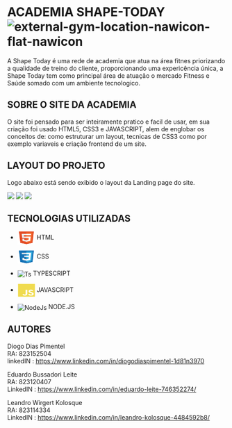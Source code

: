 # ACADEMIA SHAPE-TODAY <img width="30" height="30" src="https://img.icons8.com/external-nawicon-flat-nawicon/64/external-gym-location-nawicon-flat-nawicon.png" alt="external-gym-location-nawicon-flat-nawicon"/>

A Shape Today é uma rede de academia que atua na área fitnes priorizando a qualidade de treino do cliente, proporcionando uma expericência única,
a Shape Today tem como principal área de atuação o mercado Fitness e Saúde somado com um ambiente tecnologico.

## SOBRE O SITE DA ACADEMIA
O site foi pensado para ser inteiramente pratico e facil de usar, em sua criação foi usado HTML5, CSS3 e JAVASCRIPT,
alem de englobar os conceitos de: como estruturar um layout, tecnicas de CSS3 como por exemplo variaveis e criação frontend de um site.

## LAYOUT DO PROJETO
Logo abaixo está sendo exibido o layout da Landing page do site.

<div >
 <img src="https://media.discordapp.net/attachments/674057114506756102/1226090241400770560/image.png?ex=6664c2c5&is=66637145&hm=727192506833b8f188d0c4db30a033f54207244f7d9e9d1b155fb15d917cec73&=&format=webp&quality=lossless&width=687&height=337" </img>
  <img src="https://media.discordapp.net/attachments/674057114506756102/1226090470804029492/image.png?ex=6664c2fb&is=6663717b&hm=efec99457161741990577906af94dd15362a6b5a53dded3115ece829179b2e07&=&format=webp&quality=lossless&width=687&height=321" </img>
  <img src = "https://media.discordapp.net/attachments/674057114506756102/1226090584788439050/image.png?ex=6664c317&is=66637197&hm=0adad7f828c20ca79f544b995d0058661c4c028bad8e27fa4e70efbd5a4e9fb3&=&format=webp&quality=lossless&width=687&height=333" </img>
</div>

## TECNOLOGIAS UTILIZADAS
*  <img align="center" alt="HTML" height="30" width="40" src="https://raw.githubusercontent.com/devicons/devicon/master/icons/html5/html5-original.svg"> HTML
 
*  <img align="center" alt="CSS" height="30" width="40" src="https://raw.githubusercontent.com/devicons/devicon/master/icons/css3/css3-original.svg"> CSS
  
*  <img align="center" alt="Ts" height="30" width="40" src="https://cdn.jsdelivr.net/gh/devicons/devicon@latest/icons/typescript/typescript-original.svg" /> TYPESCRIPT 

*  <img align="center" alt="Js" height="30" width="40" src="https://raw.githubusercontent.com/devicons/devicon/master/icons/javascript/javascript-plain.svg"> JAVASCRIPT

*  <img align="center" alt="NodeJs" height="30" width="40" src="https://cdn.jsdelivr.net/gh/devicons/devicon@latest/icons/nodejs/nodejs-original.svg" /> NODE.JS


          

## AUTORES
Diogo Dias Pimentel <br>
RA: 823152504 <br>
linkedIN : <https://www.linkedin.com/in/diogodiaspimentel-1d81n3970>

Eduardo Bussadori Leite <br>
RA: 823120407 <br>
LinkedIN : <https://www.linkedin.com/in/eduardo-leite-746352274/>

Leandro Wirgert Kolosque <br>
RA: 823114334 <br>
LinkedIN : <https://www.linkedin.com/in/leandro-kolosque-4484592b8/>

